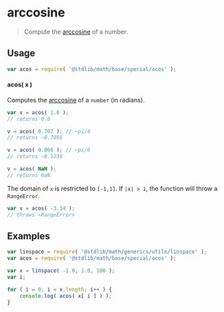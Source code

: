 arccosine
===

> Compute the [arccosine][arccosine] of a number.


<!-- <usage> -->

## Usage

``` javascript
var acos = require( '@stdlib/math/base/special/acos' );
```

#### acos( x )

Computes the [arccosine][arccosine] of a `number` (in radians).

``` javascript
var v = acos( 1.0 );
// returns 0.0

v = acos( 0.707 ); // ~pi/4
// returns ~0.7855

v = acos( 0.866 ); // ~pi/6
// returns ~0.5236

v = acos( NaN );
// returns NaN
```

The domain of `x` is restricted to `[-1,1]`. If `|x| > 1`, the function will throw a `RangeError`.

``` javascript
var v = acos( -3.14 );
// throws <RangeError>
```

<!-- </usage> -->


<!-- <examples> -->

## Examples

``` javascript
var linspace = require( '@stdlib/math/generics/utils/linspace' );
var acos = require( '@stdlib/math/base/special/acos' );

var x = linspace( -1.0, 1.0, 100 );
var i;

for ( i = 0; i < x.length; i++ ) {
    console.log( acos( x[ i ] ) );
}
```

<!-- </examples> -->


<!-- <links> -->

[arccosine]: https://en.wikipedia.org/wiki/Inverse_trigonometric_functions

<!-- </links> -->
